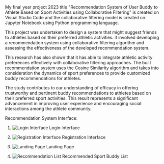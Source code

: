My final year project 2023 title "Recommendation System of User Buddy to Athlete Based on Sport Activities using Collaborative Filtering" is created on Visual Studio Code and the collaborative filtering model is created on Jupyter Notebook using Python programming language.

This project was undertaken to design a system that might suggest friends to athletes based on their preferred athletic activities. It involved developing a recommendation system using collaborative filtering algorithm and assessing the effectiveness of the developed recommendation system.

This research has also shown that it has able to integrate athletic activity preferences effectively with collaborative filtering approaches. The built recommendation system uses the Cosine Similarity algorithm and takes into consideration the dynamics of sport preferences to provide customized buddy recommendations for athletes.

The study contributes to our understanding of efficacy in offering trustworthy and pertinent buddy recommendations to athletes based on their preferred sport activities. This result represents a significant advancement in improving user experience and encouraging social interactions among the athlete community.

Recommendation System Interface:
1.  ![Login Interface](https://github.com/user-attachments/assets/8d64b1e3-56ad-475c-b36a-9f0fa2ffa09e)
     Login Interface

2.  ![Registration Interface](https://github.com/user-attachments/assets/f2dd197a-1e9e-44c0-8dfb-ab67376815aa)
     Registration Interface

3.  ![Landing Page](https://github.com/user-attachments/assets/a7ba99e5-7a78-44dd-a936-29bf04d78234)
     Landing Page

4.  ![Recommendation List](https://github.com/user-attachments/assets/d835915e-50f6-40bd-8ca7-ac106eab39e1)
     Recommended Sport Buddy List

